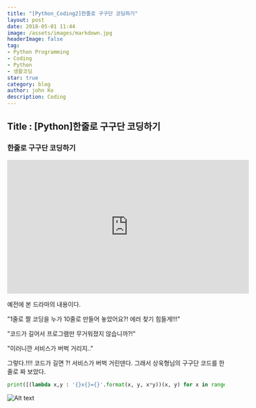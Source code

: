 ```yaml
---
title: "[Python_Coding2]한줄로 구구단 코딩하기"
layout: post
date: 2018-05-01 11:44
image: /assets/images/markdown.jpg
headerImage: false
tag:
- Python Programming
- Coding
- Python
- 생활코딩
star: true
category: blog
author: john Ko
description: Coding
---
```


## Title : [Python]한줄로 구구단 코딩하기



### 한줄로 구구단 코딩하기 

<iframe width="560" height="310" src="https://www.youtube.com/watch?v=CuOwAqEk348" frameborder="0" allowfullscreen></iframe>

예전에  본 드라마의 내용이다. 

"1줄로 짤 코딩을 누가 10줄로 만들어 놓았어요?!  에러 찾기 힘들게!!!"

"코드가 길어서 프로그램만 무거워졌지 않습니까?!"

"이러니깐 서비스가 버벅 거리지.."

그렇다.!!!! 코드가 길면 ?! 서비스가 버벅 거린덴다. 그래서 상욱형님의 구구단 코드를 한줄로 짜 보았다.

 ```python
print([(lambda x,y : '{}x{}={}'.format(x, y, x*y))(x, y) for x in range(2,10) for y in range(1,10)])
 ```

![Alt text](https://github.com/kimozex/kimozex.github.io/blob/master/imgs/GuGuDan.jpg)







